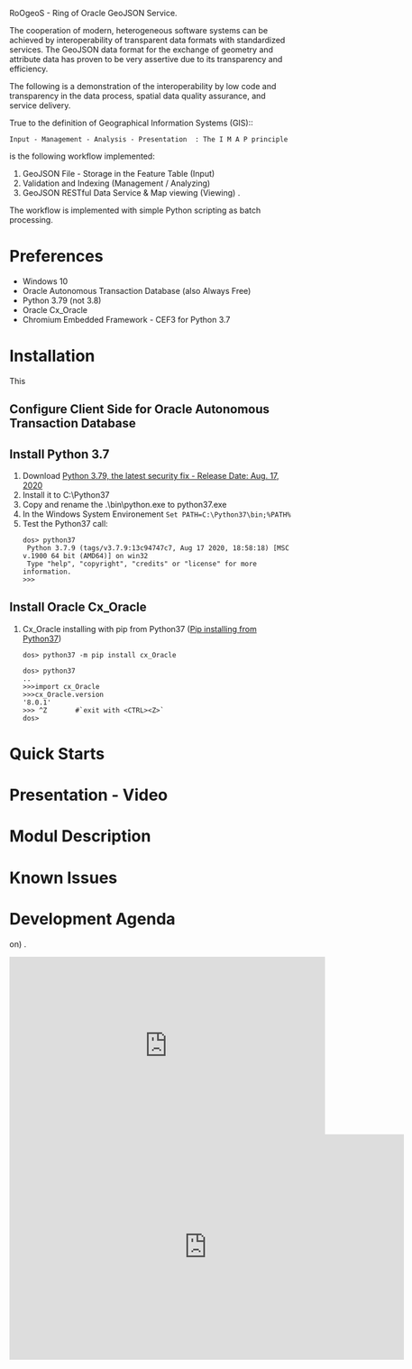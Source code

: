 RoOgeoS - Ring of Oracle GeoJSON Service.

The cooperation of modern, heterogeneous software systems can be achieved by interoperability of transparent data formats with standardized services. 
The GeoJSON data format for the exchange of geometry and attribute data has proven to be very assertive due to its transparency and efficiency. 

The following is a demonstration of the interoperability by low code and transparency in the data process, spatial data quality assurance, and service delivery.  

True to the definition of Geographical Information Systems (GIS)::

 	Input - Management - Analysis - Presentation  : The I M A P principle

is the following workflow implemented:

1. GeoJSON File - Storage in the Feature Table (Input)
1. Validation and Indexing (Management / Analyzing)
1. GeoJSON RESTful Data Service & Map viewing (Viewing) .

The workflow is implemented with simple Python scripting as batch processing.


# Preferences

- Windows 10
- Oracle Autonomous Transaction Database (also Always Free)
- Python 3.79 (not 3.8)
- Oracle Cx_Oracle
- Chromium Embedded Framework - CEF3 for Python 3.7

# Installation

This 
## Configure Client Side for Oracle Autonomous Transaction Database

## Install Python 3.7

1. Download [Python 3.79, the latest security fix - Release Date: Aug. 17, 2020](https://www.python.org/downloads/release/python-379/) 
1. Install it to C:\Python37
2. Copy and rename the .\bin\python.exe to python37.exe
3. In the Windows System Environement `Set PATH=C:\Python37\bin;%PATH%`
4. Test the Python37 call:
   ```dos
   dos> python37
    Python 3.7.9 (tags/v3.7.9:13c94747c7, Aug 17 2020, 18:58:18) [MSC v.1900 64 bit (AMD64)] on win32
    Type "help", "copyright", "credits" or "license" for more information.
   >>>
   ```

## Install Oracle Cx_Oracle

1. Cx_Oracle installing with pip from Python37 ([Pip installing from Python37](https://cx-oracle.readthedocs.io/en/latest/user_guide/installation.html))
   ```dos
   dos> python37 -m pip install cx_Oracle
   
   dos> python37
   ..
   >>>import cx_Oracle
   >>>cx_Oracle.version
   '8.0.1'
   >>> ^Z       #`exit with <CTRL><Z>`
   dos>
   ```

# Quick Starts

# Presentation - Video

# Modul Description

# Known Issues

# Development Agenda

on) .

<iframe width="560" height="315"
src="https://www.youtube.com/embed/MUQfKFzIOeU"
frameborder="0"
allow="accelerometer; autoplay; encrypted-media; gyroscope; picture-in-picture"
allowfullscreen></iframe>
<iframe src="https://player.vimeo.com/video/167121552" width="700" height="400" frameborder="0" webkitallowfullscreen mozallowfullscreen allowfullscreen></iframe>
